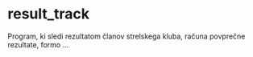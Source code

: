 # result_track
Program, ki sledi rezultatom članov strelskega kluba, računa povprečne rezultate, formo ...
